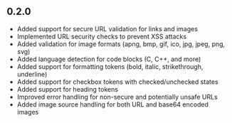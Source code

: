 ## 0.2.0

* Added support for secure URL validation for links and images
* Implemented URL security checks to prevent XSS attacks
* Added validation for image formats (apng, bmp, gif, ico, jpg, jpeg, png, svg)
* Added language detection for code blocks (C, C++, and more)
* Added support for formatting tokens (bold, italic, strikethrough, underline)
* Added support for checkbox tokens with checked/unchecked states
* Added support for heading tokens
* Improved error handling for non-secure and potentially unsafe URLs
* Added image source handling for both URL and base64 encoded images
